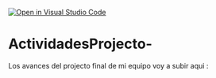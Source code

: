 [![Open in Visual Studio Code](https://classroom.github.com/assets/open-in-vscode-c66648af7eb3fe8bc4f294546bfd86ef473780cde1dea487d3c4ff354943c9ae.svg)](https://classroom.github.com/online_ide?assignment_repo_id=8532363&assignment_repo_type=AssignmentRepo)
# ActividadesProjecto-
Los avances del projecto final de mi equipo voy a subir aqui : 

